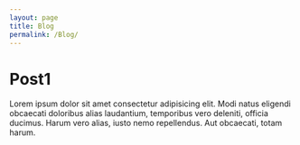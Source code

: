 ```yaml
---
layout: page
title: Blog
permalink: /Blog/
---
```


<h1>Post1</h1>

<p>Lorem ipsum dolor sit amet consectetur adipisicing elit. Modi natus eligendi obcaecati doloribus alias laudantium, temporibus vero deleniti, officia ducimus. Harum vero alias, iusto nemo repellendus. Aut obcaecati, totam harum.</p>